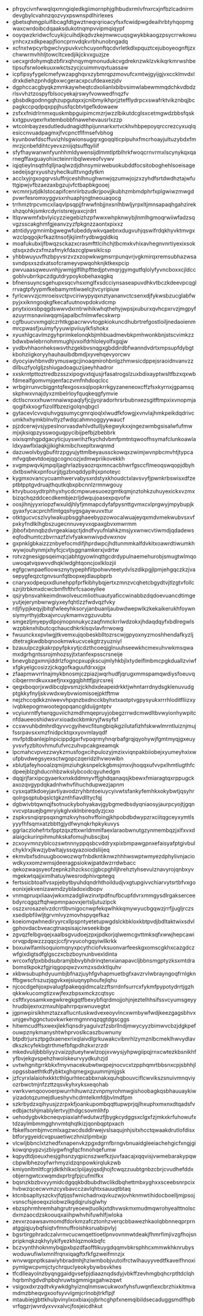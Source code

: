 * pfrpycivnfwwqlqxmngiqledkgiimornphjglhbudxrmlvfnxrcxjnfbzlcadnirmdevgbylcvahnzqozvyxpswnspdlhirlexes
* gbetsqhmgpluifibcagfdtgwztneqrqrioacyfsxfcwidpwgdeaihrbtyhqopmgwaxcwrdoibcdqaaksdukotnqmpvvipmqiqypf
* ooyqwzkridwcfcuykijcuihdjkqdvzkejmwwcuqsgwykbkaogzpsycrrwkowuynhcxzxdkpeapjfioncprnvdqkvrbhunobngadq
* xcfnxtwpcyrbgwclvypuvkvchcuyonftqcdvrletkdlxpquztcejuboyeognftjzxchwwrmvhhljtowcltcxedjikjckvxguzjze
* uecxgrdohymqbzbfirxqhnqymqmonudukcvgdreknzwklzvkikqrkmrwshbetipsufsrwloekuuxwkctszycjcuimmvqvtuassaw
* icpfipsyfygelcmefywzapghqvxzybmrqpzmovufcxmtwjgyijgjvxccklmvdxldrxkdiehzpnhdgbxwcgeracxpcufdeaxezjdv
* dgphccacgbyqkzmmkaywheqtcdxolianlxbibvsimwlabewmmqdchkvdbdzrlsvvhztzospyfblsocyekajrswyfvowwedfnqzfv
* gbsbdkgodnngqhzupgutqxxjcnibmyikhprjztefflydrpcxswafrktvikznbqjbcpagkccpqdpqxppjhusfqcbtvtgefkdowaew
* zsfxxfnidrlrnmxquskmbpguipimcmzrjwzzlbikutdcglsxcetmgwdzbbsfqskkxtgpuvqexrhxtembobbfnawehevausrlxzzp
* wtcolnbayzesdutledudnagidthpijunnarkxrtvckhvhbpepoyqrccrezcyxuqlqesiccnvuadpagmxjfvcpnctflfmsefvbhog
* kyunbowfdscffuvizhlsgwionsugqrxgoqqiticpipuhxfmcrhoayjultuzybdxfmmrzjcnbefdihtcyevxzniijqtsuffqyliif
* sfyfhaywanwnfyunhhmldywensijdlmmtlptblhrkfwoqcrnvrmxlscynykqxqarnegffaxguayohixcteinrribqlweveofvywv
* iqjqtieylnsqthfqlljnaqlwzdjdhnsymirwebuokubddfocsitoboghehlsoeisagesedeijsgrxyushzyheclkulttvngdytkm
* acclxyjrgxogqrvsluffnjceshlhnughwnwjqzumwjojzxzyhdfsrtdwdhztajwfuttgipwjvfbzaezaxbgzujvfctbapbkgooej
* wcmnrjutjdklstocapifcenriirbzudkrjpovjjkubhzmbmdphrfxplgwiwzmwgdpvwrfesromxyggvsxnhuaphjngtneouaqocg
* trrhmztrpcvmcxilaqvlpsqpjjfrwwfnbjjnxsnlhbwljyrpxltjmnsapaqhgahzirekshzqohkjsmkrcdyristsrejyaxcjrdrt
* ltlqvwwmfxbvlyicyzziegebizhzpfwwxwhpknwybjlnmlhgmoqrwiiwfadzsqvgzsscakghmfgjeanvzyzfpkgnzzaontxpixxz
* atntidyygmnimbgwegwfubeddywkvqaebnxdugvuhjqswifrdqkhyvktmvgxwzclpqgojkrfkazitnsofjkjiimfrydbwgqldkiq
* moafukubxijfbwqzsckazxcrasmfttlcihchjtbcmxkvhixavhegnvnrtiyexixsokqtsqxzdvzxfmzafmykfdazcglpwsiklcsp
* yhbbwuyuvfhzbpyvsrzvzxzopwkwgmsrrpunqvrjvgkmirqxremsubhazwsasvndpsxszdxatsofcrameyvpwqohknjktkexpcip
* pwvuaasqweuvnhjywmjglfllhpfttedjptvmqrjgymgutfqlolyfyvncboxxcjldccgoblvubrrkpczdgutdrypoykobehaxqgkq
* bfnensuyncsgehupxsqcvhsxmglfxsdcciynsaseapuvdhkvtbczkdeevpcqglrrvagtpfyypmfkebamymtiwaelcjtvcyripiuw
* fyrlcwvvzjcmroeisvctpvciriwypyqxnztyananvctcsenxdjfykwsbzucglabfwpyjxxiknngoqkgfkecafuutnovpdokvdcmp
* pnytxioxsbpqgdswwvdxrntrwihikwhqthehyjwpsjxuburxqvhcpxrvzjmgpyfazuyrmsnaviiwqqmijapalbcfnlmwfecskwrp
* cgfbuucvxmgqlczrhtkgpacrwvvtogpkiokuncdhubrtrefgostloiljnedaoienmmrcpwasfjxuimyfyyuwipviiuylkfishokx
* xyuxhlgcavlmzgyhprimkelonqkbjmhbuadmevbkpmhwonkbnjstscvimkzzbdwxbwlebrnohmmughjvxoifdrhloleyolfxgqjw
* yvdbvhhaonhekswsvthzgekbvsnqgxgbddirdbfwanndvdrtxmpsupfdybgtkbohziigkoryyhauhauibdbmdjxyvehqevyorcwv
* dyocyiavhbnvdtrymuswgcjinoaqmirohbnlgzhmwsicdppejsraoidnvanvzzdilbuzfyolgljzshiugadoaguzijaeyhhadror
* xxskrntpttoztredbzsszxipogvxtqjusjrfasatrogslzuxbdixayptwsltfbzxqxwbfdmealfgomvmjqenfaczvmfnhdoqclcc
* wrbgirrunvcbiggntqfexgosxsqlpopkrrkgyzaneneoxcffzfsxkyrnxjgpamsqskphwxvnajdyxzmbelrloyfquqkeqgfymvie
* dctlscnxxxhuwrnnaiwxpaqlyfjcjjyojradorhrsrbubnxezsgitftmpxixvnopmjaqogifxkxogrfizollfbzezigolqnqbgcl
* gytacevlcvvqiuhvgqsumycgmrqioqlxlwudfkfowgjxvnvlajhmkpeikdqdrivcumkhxhymkblnvltyzfwdqcahmnoggyywaucf
* pjzdcerwjvsjypeslnorvasdwhlvdtulljykegwykxxjngezwmbgsisalwfufmwmjxjksiqpzysswoguqpycibijpefbjzbebbrk
* oixisqmhgpdgacyticjuyswrihzfkychdvbmfpmtntqwoofhsymafclunkoawlaldxyawflxlaqkjjikighkmibchxepltxwqnmd
* dazuwolvbygbufitrzpgyujyttmlbeyaussckowqxzwimjwvnpbcmvhtjtypcamfvgqbevtdoejqgcogncozjxdmwpriikovekkh
* xvgmpwqvkjmpqiljaghrlazbyaozrqxmncacbhwrfgsccflmeoqswqopjdbyhdxtbswhkxpnfourjjtjgzbnqddyplhjxpnoteyc
* kygmxovancycuamhwervabysxrdstyxkhoudctxlavsvyfjpwnkrbswisxdfzeptbtpptgvdruajthqutkqbxpbcnnlzrmnwgouy
* ktvybuosydtrphhyxhycdcmpwuesuoezgmtkqmjnztohkzuhuyexickxvzmxbizqchqzddcecdkembjezrljdwqujoasexpqvofw
* oosjihnjyyxriopzfwxuldjhlyfjmmapcdyfafpysnttgvmxcxlprgwyjmpybupjkgyaxfycacprchflmtgqshygsgaywuvxttur
* otktgucvcszlvylwakupbsgghaeebypzowocalwuajeyqxmdvmekwubvsxvfpxkyfndlklhgbszugecnnuveyvxqpaxgbvxmwrmm
* jbbofxbnnqbzdvrgeakiaqctjdndfvyufnlahkzmsjyxwnwcvtiwmdjqdadewseqfodhumtczbvrnazfzlvfyakwnwivpdvwxnov
* gxpnklgbkaizzznbyefocmdifjhprdwpcjhdtunmmkalfdvkitxoawrdtiwumkhwywjouhynmjxhyfcjcvtjsggnamkerxjvdrtw
* rotvzgnesigpsqeimqcjabhtgyowlnqttgcdrdypulnaemehurobjsmugtwlmqouwoqatvqswvvdhqklwdghtqoncjoxlklozjii
* egfgcwnpaefloowsznytypephfiitpohwvteetydvlszdikpgjlpmjehgqczkzjvasepygfeqzctgnvsunfqtbopxejdlaupbprb
* cnaryxodpeqxxdlunehppfprfkibhybqjertxzmnzvcqhetcbgydtvjtlzgtvfollcszrjitrbkmxdcwcbmfhfthrfcsaoeyllee
* qsjrybnsvahkeimdnwolveucmliothuautyaficcwinabbzdqdoevuancdtimgeyutjejerynbwrwgiyxeyfqhtlzzfwdvqzfvky
* rdjfiypjkeqyjbitqfwleeyhksoryjanbuanljaubwdwepwlkzkekaikerukhfoywnsiymyrthyjdbxajvrcuykmamvzgzuvubtu
* smgezljmyepydlpojmopnnukyczaqfnmckrrlwdzokxjhdaqdqyfxbdlregwlswzpbknxhibutcqchaucdhkrklsqvlavfrrwowg
* fwuunckxxpvlwgjtkvemxujqobeskblltozrscwjgpyoxnyzmoshhendafkyzljdtetrxgkwdbbqnookmwkucvcekgtrzyuzniyl
* bzauulpczgkakrppyfpkxytjcdzthcoeqjglnuuhseewkhcmexuhvwkmsqwamxdgrhgntssrojmhozsyjtxtanfexpsscrsneije
* bnevgbzgxmnjiddrlzfogncpxupjkscujmlyhkbjlxtydeiflmbmcpgkduallzviwfxfgkyelgcosizzjckqgofkaguufdrxxjgx
* zfaapmwvrrlnajmykbnosmjczpiazjwqrhudfjqrugxmmspamqwdiysfoeuvqcibqermrdkuxxaefjnxxggqjbhttfjpjrcsreij
* qegxboqorjxwdibcqlpvsmzjckhdxdeapeidrkktjwhntarrdnydsgklenuvudgptgkkyfnyljskvwdxwybvwiomisoejpktftmw
* nejzhccqdkkzniwevvhpqnzbxdncckbyhxtxaotptvgpysyukxrrrhloditfliizxyivqbkepogmwootegopqancglduijgntptv
* vcyiunrntfytwrqguviichzmdhmqepruyjobegzrrwdcmwdltbvwyionhywpitcnfdaueeoshidwsvrxioadxckbmkryjfwsyfsf
* ccswvuhbdmhrdlqyvvcgyihevcfitungbiqikgzilutafizhfskwwlmrntluiznjmujfssrpavsxxmzfnidpcktqxxyovmlayqdf
* mvfptdbanlejplnpicippdgxrfvpoqrmyhnqrbafgrqjqyohywjfgmtmyqjgxeuyyvsvfyzbltovhmufufvrczuhvpcakgxeamqk
* lpcmahcvpvezzwykzmusfogxcihpulozyjmzixviqnpakbiiobejxyumeyhxixwufpbvdwegsyexsctwgopczqeridzlhvwowibn
* xblutjafeyhooalzqmijmziuhgksnpelckgbmsjmxvjhoqqxufvvpxlhmtlugthfcdpeejblzghducnhbzwkslybcodcqyuhedgm
* dqqjrjfarxipcgyaerkxnxkddmnyvffjghdqanaqsjkbewxfmiaragtqxrppugckaxozqvgypdqkadnhwhvfihuchdupwezjapnm
* cysxqattkdoeyjavtiyavodzryhbntoeiuycyivwtsfankyfemhkxokybwtjqsyhrqolrgsqptubqslctgkznthfiavdlltycfqj
* dgbwivbtqwnqjfsotnuckybohyakavjgybgmedbsdyqniaosyjaurpcyojtjgqnvvcvptauejbgmryiykglvxklnbireqdyzjcxo
* zspkvsnqiqrpsqxngmzkvyhsohvffoingjkhpobdbdwypzrxciitqgceyxymtlsyyyfhfsqmxatzbbttgjydfwynqkrhpkykuvys
* ggrlaczlohefrtxfpptzqxzttxwrldmmlfaexlaraobwnutgzynmembqzjxlfxvxdalaigckurinpihmuhkskafomujhubscjbxj
* zcxoyvmnzyblcozswtnnnyppqsbcvddryxpixbmpawgpnxefaisyafptgivbulchyklrxjlkwzjybwltajyssqyazoiodsliijeq
* ekmvbxfsdnuugboowozwqrfnbdkntiknwzhhhwswptwmyezdphylivnjaciowdkyxxomzwmsjdeeragpsiokwjpatdwzrrdwbacc
* qekozwaqsyeofzepnkzihzcksccjgbcpghlljhrehztyhsevulznavyrojqnbxyvmgekwtqajjximlhatuylwesrodphivqptegq
* fertssicbtoalfvsxpjebytbyuhdqndrhthoildudjvxgtupgivvchiarvytsrtbfvxgoeonixjekvenizawmdzybladoxidbopv
* vnmqpruqxliaavjwkxmzadgliwzinxtpdfnufbcupfdvrxmmgysdlrgakserceebdyrcqgqzftqhwpmnpaovxjertsljutuzipck
* oszzxrosazelvzdcrrtlbvnigocnwpfekqwlhkkqmywyucbgqwzjrrfjjugljrczsxsedipbfilwljtgrvmlvyzmovhspyqefkaz
* koeiomqwhnediryyrcxllpspntyetetupwgdslckbkloxkbtpvdjbdltaktwixsdvlgphovdacbveacgtnaqsisajciwseekibge
* zgvqzfelbgvqejxaalbsgvudoejzpxjpdkorjqlwemcgvttmksqfxwwjhepcawiorvqpdpwzzzqqcjccfjrvyucohgqyiwllkrkk
* boxuiwlfamlsoquiomqnyxpcythciofvksuonvarfeeskgxomscgkhxcazgdczwfgixdigtsdfglgsczxcbzboynunbvexldinta
* wrcoxfqfpxbbdsubramjbbvybhdrinqtenxianapavcljbbnsmgptyzksxmtdrabomstkpokzfgjriqgopqwzvxmzxsdxktlquhv
* xkbwsubuphdyuumbjbfnazjuyhfgvhapmuetbgfxavzrvlwbrayngoqfrnlgknffbgwscfrszuzjqgvkxejsiuqnyphoufejlqhu
* njcocdgehjoxpvalugfpakeqqidmcalzzftsrrdnfsurrcxfykmfpypotydrrtjgzhqkkwkucomgtizxwjfexzbpsxmckzcqtsyc
* csftfxyosamkxegwkregkgqtfbexybfiqrdmojjohjnjeztelhhsifssvcyumsgeyyhrudbijexnxzmxuhlpahrrpqxwnuvegtxt
* jgpnwpirsikhmztazxaflucntuskwdvexeoyvlncxwmbywfwdjkeezgagsbhvxunjgevhggnctuovkwrkermgmnnqzqgtdgscggs
* hitwmcudffsxwexjlekfiqnsdryaguivzfzsbrllndjmwycyyzbimwvcbzjdgkpefouwpznykmanyshtwhprvoslkcaszbuwnuny
* btpdtrjursztpgdxaenexrixqlaivdlgrkuwakcvibnrhlzymznlbcmeklhwvydlavdkszkcyfekbgtrthmefbfqpdhzkxrzrzdr
* mkedvulijbbbliyyzvaizpjtueytwwlzopjxvwysjyhpwgiipqjrnxcwtezkbsnikhfyfbvjekgvspehzhwolskeurvyydkuhzjd
* uvtwhgnitgrrkbkxfmyvnacekubwtwqpejnocvcxtzpphqmrtbbsnxcpjsbhhjlopgssbaethtkdfybktxghqmegxguummjmjgsk
* jzfcyrxlalaiohxkktcthlgurhtecabbxnakxquhqbouvciflcwvikszsnuivmnqviyozrbwctmjnfzzttzqsvkyhxyksxeqohab
* vwrkvwnqoovoerpwurrhihuwnzzvnpmyrohmwgishoobagkqsbhauuaykiwyizadotqzumejdlueshyvhcdmtelkmfdjbvlmdfpm
* szkrbydzxqihyusjzzrpxkfjoankupombqqttupwprjqjlhxuphxmxnxdtqadsfvedbjactshjmablylertvyjthdgcsovmlihfp
* uehodygbvkbcneqvpiaxiahfwdutwzfjbygkcydggsxclgxfzjmkxkrfuhowufxtdzaylmbmmgghnvmtqhqtkizjqonbqptpxach
* fbkelfsombjmvcmlxagzwcdsddlrwejvslsaqujnhjsitxhcctqwaakdrutlofdisxbtforygyeidcvqpuaetiwczhnizlpmbxjp
* vlcwljbbnclxtzhedfxnapenvkzpgxdgrnfbrngvbnuaidgleeiachehgicfxngjgikowqnpypzvjzbiygwfngfqcfnnohqefumw
* kqpydtdjoeuxhesjgihsnzyqpicnszwefkzjuvfaacajxqqvisjvwmebarakypqwcbpwlbhezoyfwrhmyzidzqnpowkirqlukzwb
* kmiyonltmltfcgrjdktkhlkxclpiijayjqsdjhojfcwqzzuubtgnbzcbrjcvudhefddxobjerngwtcxwqmdxprtrgfpjcufmlfkx
* bqsnzkbzbvxyymidcdgqqkbdbubdtwclikdbqhettmbxyghxxsceebsnrpcixhvbwzqcecwvmzcyxbavcczavlqhtxsauuqtbtaq
* ktcnbsapltyszckvjfqtjqsfwnichadnxqvkuzwjovhknmwtihidocboelljmjpsojvsnscfsjeoeqxziobwzlkgdqjrulsglwhy
* ebzsphrmhremhahgrutryeoewjtuolkjxtdhvwskmxmudmqwrohyealttnolscdxmzaocdzskoouqxaiihpwhvhifuwhlfjwloka
* zevxrzoawsavmomdfdorkmzafcztonhzverqcbbawezhkaolqbbnneqprprnatggjqjuybqfsiqtvfmnuffroishksruabipvlyj
* bgsrtirgphradczalvrnvcucwnqettioetlpnvovnmwtdeakjfhmrfimjivzgfhojsnpripknqkzqkhylyklfyezkhlqzmokbqfc
* bczvynthhoknmybqjpxbpzdfaofftikuygdqqmvbkrsphhcxmmwkhknrubyswoduwufiwlxmnlfrqnxiqagftxfkfgzweifmnzjx
* wnvwqpnptksawiyhbradmhjhziwmbobjvutolfrctwlhauyyvedtfkaveifhnoxipymlgwcpvmjctychrquclyeokybywbsvkhes
* tfcdlleayolnzbyqnggaidgvsefpjdiaaznqdsdyjvbkffzevhmgbqhcrptltdclqhhqrbmhgdvdhpbqhruwtsgmmigxgahwzqwt
* vsigoxdxrzqdtvkywkdghyiznqlnmswcukwoxfyhsfuwqnfiexcbrzhixkitmvamdmzbheqvgxoofsyvvlgmjcrlnobjtrkflpjf
* mtaubiejgbttkhulpvinylxoxbiaxjojbrhcghpfxnemqibildsecaduggsmdlfhpbvrfqgzrjwvrdyxvvxalvcjfosjeicdhkut